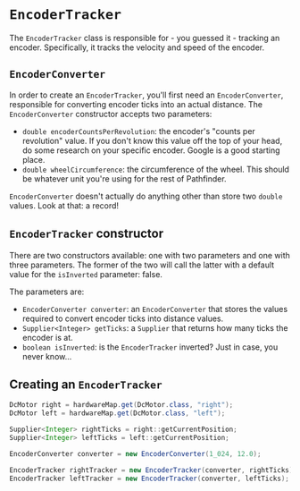 # `EncoderTracker`
The `EncoderTracker` class is responsible for - you guessed it - tracking an
encoder. Specifically, it tracks the velocity and speed of the encoder.

## `EncoderConverter`
In order to create an `EncoderTracker`, you'll first need an
`EncoderConverter`, responsible for converting encoder ticks into an actual
distance. The `EncoderConverter` constructor accepts two parameters:
- `double encoderCountsPerRevolution`: the encoder's "counts per revolution"
  value. If you don't know this value off the top of your head, do some
  research on your specific encoder. Google is a good starting place.
- `double wheelCircumference`: the circumference of the wheel. This should
  be whatever unit you're using for the rest of Pathfinder.

`EncoderConverter` doesn't actually do anything other than store two `double`
values. Look at that: a record!

## `EncoderTracker` constructor
There are two constructors available: one with two parameters and one with
three parameters. The former of the two will call the latter with a default
value for the `isInverted` parameter: false.

The parameters are:
- `EncoderConverter converter`: an `EncoderConverter` that stores the values
  required to convert encoder ticks into distance values.
- `Supplier<Integer> getTicks`: a `Supplier` that returns how many ticks
  the encoder is at.
- `boolean isInverted`: is the `EncoderTracker` inverted? Just in case,
  you never know...

## Creating an `EncoderTracker`
```java
DcMotor right = hardwareMap.get(DcMotor.class, "right");
DcMotor left = hardwareMap.get(DcMotor.class, "left");

Supplier<Integer> rightTicks = right::getCurrentPosition;
Supplier<Integer> leftTicks = left::getCurrentPosition;

EncoderConverter converter = new EncoderConverter(1_024, 12.0);

EncoderTracker rightTracker = new EncoderTracker(converter, rightTicks);
EncoderTracker leftTracker = new EncoderTracker(converter, leftTicks);
```
